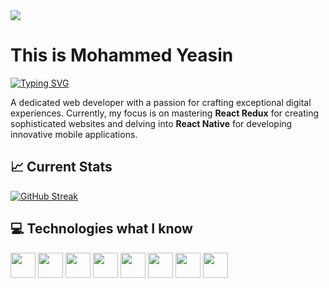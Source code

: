 <img src="https://i.ibb.co/dDss9kQ/banner-developer.jpg" />
<h1>This is Mohammed Yeasin</h1>
<a href="https://git.io/typing-svg"><img src="https://readme-typing-svg.demolab.com?font=arial&pause=1000&color=000000&random=false&width=435&lines=MIS+Student;Web+Developer;Coder;Tech+Savvy" alt="Typing SVG" /></a>
<p>A dedicated web developer with a passion for crafting exceptional digital experiences. Currently, my focus is on mastering <b>React Redux</b> for creating sophisticated websites and delving into <b>React Native</b> for developing innovative mobile applications.</p>
<h2>📈 Current Stats</h2>
<a href="https://git.io/streak-stats"><img src="https://streak-stats.demolab.com?user=yeasinbinali" alt="GitHub Streak" /></a>
<h2>💻 Technologies what I know</h2>
<div align="left">
  <img width="40px" src="https://i.ibb.co/dfFPLXh/javascript.png" />
  <img width="40px" src="https://i.ibb.co/VSNwBNx/reactjs.png" />
  <img width="40px" src="https://i.ibb.co/JRMpCrK/bootstrap.png" />
  <img width="40px" src="https://i.ibb.co/dKvM8vL/tailwind.png">
  <img width="40px" src="https://i.ibb.co/ctdFS2B/nodejs.png" />
  <img width="40px" src="https://i.ibb.co/t3BzG1w/mongodb.png" />
  <img width="40px" src="https://i.ibb.co/M7mWBZ4/firebase.png" />
  <img width="40px" src="https://i.ibb.co/7yTwcbN/stripe.png" />
</div>


